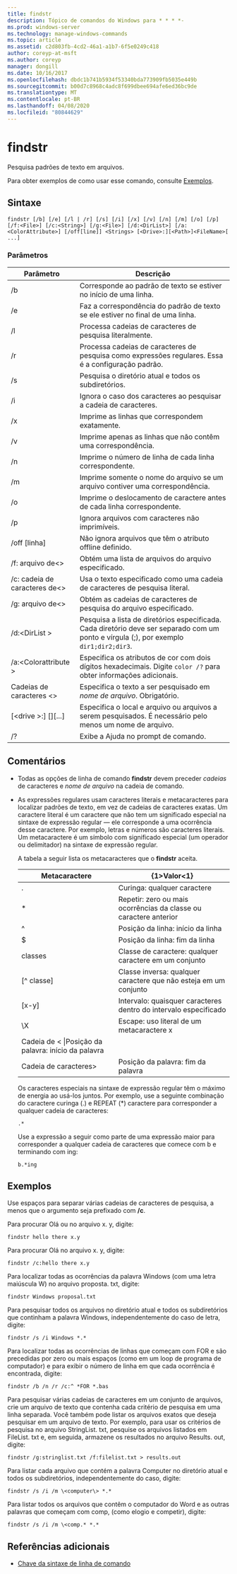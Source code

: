 ```yaml
---
title: findstr
description: Tópico de comandos do Windows para * * * *-
ms.prod: windows-server
ms.technology: manage-windows-commands
ms.topic: article
ms.assetid: c2d803fb-4cd2-46a1-a1b7-6f5e0249c418
author: coreyp-at-msft
ms.author: coreyp
manager: dongill
ms.date: 10/16/2017
ms.openlocfilehash: dbdc1b741b5934f53340bda773909fb5035e449b
ms.sourcegitcommit: b00d7c8968c4adc8f699dbee694afe6ed36bc9de
ms.translationtype: MT
ms.contentlocale: pt-BR
ms.lasthandoff: 04/08/2020
ms.locfileid: "80844629"
---
```

# <a name="findstr"></a>findstr

Pesquisa padrões de texto em arquivos.

Para obter exemplos de como usar esse comando, consulte [Exemplos](#examples).

## <a name="syntax"></a>Sintaxe

```
findstr [/b] [/e] [/l | /r] [/s] [/i] [/x] [/v] [/n] [/m] [/o] [/p] [/f:<File>] [/c:<String>] [/g:<File>] [/d:<DirList>] [/a:<ColorAttribute>] [/off[line]] <Strings> [<Drive>:][<Path>]<FileName>[ ...]
```

### <a name="parameters"></a>Parâmetros

|Parâmetro|Descrição|
|---------|-----------|
|/b|Corresponde ao padrão de texto se estiver no início de uma linha.|
|/e|Faz a correspondência do padrão de texto se ele estiver no final de uma linha.|
|/l|Processa cadeias de caracteres de pesquisa literalmente.|
|/r|Processa cadeias de caracteres de pesquisa como expressões regulares. Essa é a configuração padrão.|
|/s|Pesquisa o diretório atual e todos os subdiretórios.|
|/i|Ignora o caso dos caracteres ao pesquisar a cadeia de caracteres.|
|/x|Imprime as linhas que correspondem exatamente.|
|/v|Imprime apenas as linhas que não contêm uma correspondência.|
|/n|Imprime o número de linha de cada linha correspondente.|
|/m|Imprime somente o nome do arquivo se um arquivo contiver uma correspondência.|
|/o|Imprime o deslocamento de caractere antes de cada linha correspondente.|
|/p|Ignora arquivos com caracteres não imprimíveis.|
|/off [linha]|Não ignora arquivos que têm o atributo offline definido.|
|/f: arquivo de\<>|Obtém uma lista de arquivos do arquivo especificado.|
|/c: cadeia de caracteres de\<>|Usa o texto especificado como uma cadeia de caracteres de pesquisa literal.|
|/g: arquivo de\<>|Obtém as cadeias de caracteres de pesquisa do arquivo especificado.|
|/d:\<DirList >|Pesquisa a lista de diretórios especificada. Cada diretório deve ser separado com um ponto e vírgula (;), por exemplo `dir1;dir2;dir3`.|
|/a:\<Colorattribute >|Especifica os atributos de cor com dois dígitos hexadecimais. Digite `color /?` para obter informações adicionais.|
|Cadeias de caracteres \<>|Especifica o texto a ser pesquisado em *nome de arquivo*. Obrigatório.|
|[\<drive >:] [<Path>]<FileName>[...]|Especifica o local e arquivo ou arquivos a serem pesquisados. É necessário pelo menos um nome de arquivo.|
|/?|Exibe a Ajuda no prompt de comando.|

## <a name="remarks"></a>Comentários

- Todas as opções de linha de comando **findstr** devem preceder *cadeias* de caracteres e *nome de arquivo* na cadeia de comando.
- As expressões regulares usam caracteres literais e metacaracteres para localizar padrões de texto, em vez de cadeias de caracteres exatas. Um caractere literal é um caractere que não tem um significado especial na sintaxe de expressão regular — ele corresponde a uma ocorrência desse caractere. Por exemplo, letras e números são caracteres literais. Um metacaractere é um símbolo com significado especial (um operador ou delimitador) na sintaxe de expressão regular.

  A tabela a seguir lista os metacaracteres que o **findstr** aceita.  

  |Metacaractere|{1&gt;Valor&lt;1}|
  |-------------|-----|
  |.|Curinga: qualquer caractere|
  |*|Repetir: zero ou mais ocorrências da classe ou caractere anterior|
  |^|Posição da linha: início da linha|
  |$|Posição da linha: fim da linha|
  |classes|Classe de caractere: qualquer caractere em um conjunto|
  |[^ classe]|Classe inversa: qualquer caractere que não esteja em um conjunto|
  |[x-y]|Intervalo: quaisquer caracteres dentro do intervalo especificado|
  |\X|Escape: uso literal de um metacaractere x|
  |Cadeia de < \\|Posição da palavra: início da palavra|
  |Cadeia de caracteres\>|Posição da palavra: fim da palavra|

  Os caracteres especiais na sintaxe de expressão regular têm o máximo de energia ao usá-los juntos. Por exemplo, use a seguinte combinação do caractere curinga (.) e REPEAT (*) caractere para corresponder a qualquer cadeia de caracteres:

  ```
  .*
  ``` 

  Use a expressão a seguir como parte de uma expressão maior para corresponder a qualquer cadeia de caracteres que comece com b e terminando com ing: 

  ```
  b.*ing
  ```

## <a name="examples"></a>Exemplos

Use espaços para separar várias cadeias de caracteres de pesquisa, a menos que o argumento seja prefixado com **/c**.

Para procurar Olá ou no arquivo x. y, digite:

```
findstr hello there x.y 
```

Para procurar Olá no arquivo x. y, digite:

```
findstr /c:hello there x.y 
```

Para localizar todas as ocorrências da palavra Windows (com uma letra maiúscula W) no arquivo proposta. txt, digite:

```
findstr Windows proposal.txt 
```

Para pesquisar todos os arquivos no diretório atual e todos os subdiretórios que continham a palavra Windows, independentemente do caso de letra, digite:

```
findstr /s /i Windows *.* 
```

Para localizar todas as ocorrências de linhas que começam com FOR e são precedidas por zero ou mais espaços (como em um loop de programa de computador) e para exibir o número de linha em que cada ocorrência é encontrada, digite:

```
findstr /b /n /r /c:^ *FOR *.bas 
```

Para pesquisar várias cadeias de caracteres em um conjunto de arquivos, crie um arquivo de texto que contenha cada critério de pesquisa em uma linha separada. Você também pode listar os arquivos exatos que deseja pesquisar em um arquivo de texto. Por exemplo, para usar os critérios de pesquisa no arquivo StringList. txt, pesquise os arquivos listados em FileList. txt e, em seguida, armazene os resultados no arquivo Results. out, digite:

```
findstr /g:stringlist.txt /f:filelist.txt > results.out 
```

Para listar cada arquivo que contém a palavra Computer no diretório atual e todos os subdiretórios, independentemente do caso, digite:

```
findstr /s /i /m \<computer\> *.*
```

Para listar todos os arquivos que contêm o computador do Word e as outras palavras que começam com comp, (como elogio e competir), digite:

```
findstr /s /i /m \<comp.* *.*
```

## <a name="additional-references"></a>Referências adicionais

- [Chave da sintaxe de linha de comando](command-line-syntax-key.md)